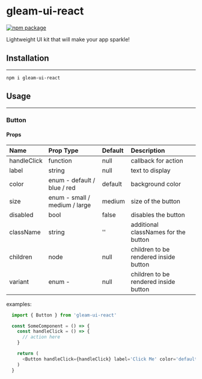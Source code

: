 # gleam-ui-react

[![npm package][npm-badge]][npm]

Lightweight UI kit that will make your app sparkle!

## Installation
---
 `npm i gleam-ui-react`

## Usage
---

### Button

#### Props
| Name           | Prop Type                            | Default       | Description                   |
| :------------- | :----------------------------        |:------------- | :---------------------------- |
| handleClick    | function                             | null          | callback for action           |
| label          | string                               | null          | text to display               |
| color          | enum - default / blue / red | default       | background color              |
| size           | enum - small / medium / large        | medium        | size of the button            |
| disabled       | bool                                 | false         | disables the button           |
| className      | string                               | ''            | additional classNames for the button      |
| children       | node                                 | null          | children to be rendered inside button     |
| variant        | enum -                               | null          | children to be rendered inside button     |

examples:
```js
  import { Button } from 'gleam-ui-react'

  const SomeComponent = () => {
    const handleClick = () => {
      // action here
    }

    return (
      <Button handleClick={handleClick} label='Click Me' color='default' size='medium' />
    )
  }
```


[npm-badge]: https://img.shields.io/npm/v/npm-package.png?style=flat-square
[npm]: https://www.npmjs.org/package/gleam-ui-react
